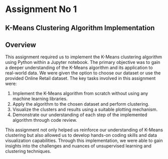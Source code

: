 # Assignment No 1
## K-Means Clustering Algorithm Implementation 

## Overview

This assignment required us to implement the K-Means clustering algorithm using Python within a Jupyter notebook. The primary objective was to gain a deeper understanding of the K-Means algorithm and its application to real-world data. We were given the option to choose our dataset or use the provided Online Retail dataset. The key tasks involved in this assignment were:

1. Implement the K-Means algorithm from scratch without using any machine learning libraries.
2. Apply the algorithm to the chosen dataset and perform clustering.
3. Visualize the clusters and results using a suitable plotting mechanism.
4. Demonstrate our understanding of each step of the implemented algorithm through code review.

This assignment not only helped us reinforce our understanding of K-Means clustering but also allowed us to develop hands-on coding skills and data visualization capabilities. Through this implementation, we were able to gain insights into the challenges and nuances of unsupervised learning and clustering techniques.
